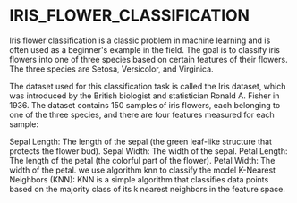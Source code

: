# IRIS_FLOWER_CLASSIFICATION

Iris flower classification is a classic problem in machine learning and is often used as a beginner's example in the field. The goal is to classify iris flowers into one of three species based on certain features of their flowers. The three species are Setosa, Versicolor, and Virginica.

The dataset used for this classification task is called the Iris dataset, which was introduced by the British biologist and statistician Ronald A. Fisher in 1936. The dataset contains 150 samples of iris flowers, each belonging to one of the three species, and there are four features measured for each sample:

Sepal Length: The length of the sepal (the green leaf-like structure that protects the flower bud).
Sepal Width: The width of the sepal.
Petal Length: The length of the petal (the colorful part of the flower).
Petal Width: The width of the petal.
we use algorithm knn to classify the model
K-Nearest Neighbors (KNN): KNN is a simple algorithm that classifies data points based on the majority class of its k nearest neighbors in the feature space.

